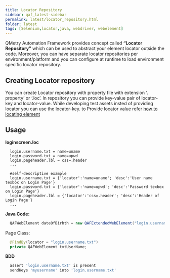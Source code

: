 ```yaml
---
title: Locator Repository
sidebar: qaf_latest-sidebar
permalink: latest/locator_repository.html
folder: latest
tags: [Selenium,locator,java, webdriver, webelement]
---
```


QMetry Automation Framework provides concept called **“Locator Repository”** which can be used to abstract your element locator outside the code. Moreover, you can have separate locator repositories per environment/platform and you can configure at runtime to load environment specific locator repository. 

## Creating Locator repository
You can create Locator repository with property file with extension ‘. property’ or ‘.loc’. In repository you can provide key-value pair of locator-key and locator-value. While developing test assets insted of providing locator you can use the locator-key. to Provide locator value refer [how to locating element](locating_elements.html)

## Usage

**loginscreen.loc**

```properties
  login.username.txt = name=uname
  login.password.txt = name=upwd
  login.pageheader.lbl = css=.header
  ...
  
  #self-descriptive example
  login.username.txt = {'locator':'name=uname'; 'desc':'User name texbox on Login Page'}
  login.password.txt = {'locator':'name=upwd'; 'desc':'Password texbox on Login Page'}
  login.pageheader.lbl = {'locator':'css=.header'; 'desc':'Header of Login Page'}
  ...
```
**Java Code:**

```java
  QAFWebElement dateOfBirhth = new QAFExtendedWebElement("login.username.txt");
```

Page Class:

```java
  @FindBy(locator = "login.username.txt")
  private QAFWebElement txtUserName;
```

**BDD**

```javaScript
  assert 'login.username.txt' is present
  sendKeys 'myusername' into 'login.username.txt'
```


